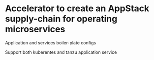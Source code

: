 # Accelerator to create an AppStack supply-chain for operating microservices

Application and services boiler-plate configs

Support both kuberentes and tanzu application service